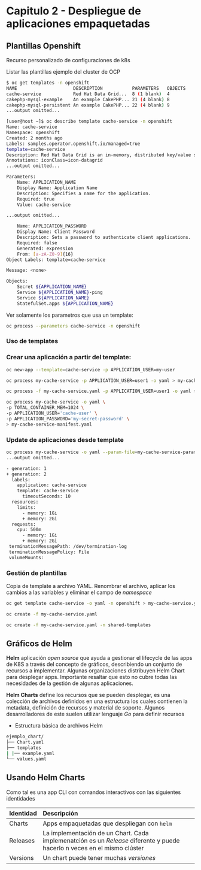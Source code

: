 # Capitulo 2 - Despliegue de aplicaciones empaquetadas

## Plantillas Openshift

Recurso personalizado de configuraciones de k8s

Listar las plantillas ejemplo del cluster de OCP

``` bash
$ oc get templates -n openshift
NAME                     DESCRIPTION           PARAMETERS   OBJECTS
cache-service            Red Hat Data Grid...  8 (1 blank)  4
cakephp-mysql-example    An example CakePHP... 21 (4 blank) 8
cakephp-mysql-persistent An example CakePHP... 22 (4 blank) 9
...output omitted...

[user@host ~]$ oc describe template cache-service -n openshift
Name: cache-service
Namespace: openshift
Created: 2 months ago
Labels: samples.operator.openshift.io/managed=true
template=cache-service
Description: Red Hat Data Grid is an in-memory, distributed key/value store.
Annotations: iconClass=icon-datagrid
...output omitted...

Parameters:
    Name: APPLICATION_NAME
    Display Name: Application Name
    Description: Specifies a name for the application.
    Required: true
    Value: cache-service

...output omitted...

    Name: APPLICATION_PASSWORD
    Display Name: Client Password
    Description: Sets a password to authenticate client applications.
    Required: false
    Generated: expression
    From: [a-zA-Z0-9]{16}
Object Labels: template=cache-service

Message: <none>

Objects:
    Secret ${APPLICATION_NAME}
    Service ${APPLICATION_NAME}-ping
    Service ${APPLICATION_NAME}
    StatefulSet.apps ${APPLICATION_NAME}
```
Ver solamente los parametros que usa un template:

```bash
oc process --parameters cache-service -n openshift
```
### Uso de templates

### Crear una aplicación a partir del template:

```bash
oc new-app --template=cache-service -p APPLICATION_USER=my-user

oc process my-cache-service -p APPLICATION_USER=user1 -o yaml > my-cache-service-manifest.yaml

oc process -f my-cache-service.yaml -p APPLICATION_USER=user1 -o yaml > my-cache-service-manifest.yaml

oc process my-cache-service -o yaml \
-p TOTAL_CONTAINER_MEM=1024 \
-p APPLICATION_USER='cache-user' \
-p APPLICATION_PASSWORD='my-secret-password' \
> my-cache-service-manifest.yaml
```
### Update de aplicaciones desde template

```bash
oc process my-cache-service -o yaml --param-file=my-cache-service-params-2.env | oc diff -f -
...output omitted...

- generation: 1
+ generation: 2
  labels:
    application: cache-service
    template: cache-service
      timeoutSeconds: 10
  resources:
    limits:
      - memory: 1Gi
      + memory: 2Gi
  requests:
    cpu: 500m
      - memory: 1Gi
      + memory: 2Gi
 terminationMessagePath: /dev/termination-log
 terminationMessagePolicy: File
 volumeMounts:
```

### Gestión de plantillas

Copia de template a archivo YAML. Renombrar el archivo, aplicar los cambios a las variables y eliminar el campo de *namespace*

```bash
oc get template cache-service -o yaml -n openshift > my-cache-service.yaml

oc create -f my-cache-service.yaml

oc create -f my-cache-service.yaml -n shared-templates
```

## Gráficos de Helm

**Helm** aplicación *open source* que ayuda a gestionar el lifecycle de las apps de K8S a través del concepto de gráficos, describiendo un conjunto de recursos a implementar. Algunas organizaciones distribuyen Helm Chart para desplegar apps. Importante resaltar que esto no cubre todas las necesidades de la gestión de algunas aplicaciones.

**Helm Charts** define los recursos que se pueden desplegar, es una colección de archivos definidos en una estructura los cuales contienen la metadata, definición de recursos y material de soporte. Algunos desarrolladores de este suelen utilizar lenguaje *Go* para definir recursos

* Estructura básica de archivos Helm
``` bash
ejemplo_chart/
├── Chart.yaml
├── templates
| |── example.yaml
└── values.yaml
```

## Usando Helm Charts

Como tal es una app CLI con comandos interactivos con las siguientes identidades

|Identidad | Descripción |
|:-------- |:----------- |
|Charts | Apps empaquetadas que despliegan con ```helm ``` |
|Releases | La implementación de un Chart. Cada implemenatción es un *Release* diferente y puede hacerlo n veces en el mismo clúster |
|Versions | Un chart puede tener muchas *versiones* |